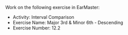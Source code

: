 Work on the following exercise in EarMaster:
- Activity: Interval Comparison
- Exercise Name: Major 3rd & Minor 6th - Descending
- Exercise Number: 12.2
